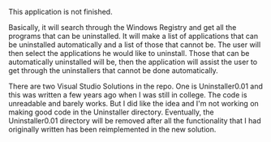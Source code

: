 This application is not finished.

Basically, it will search through the Windows Registry and get all the programs that can be uninstalled. It will make a list of applications that can be uninstalled automatically and a list of those that cannot be. The user will then select the applications he would like to uninstall. Those that can be automatically uninstalled will be, then the application will assist the user to get through the uninstallers that cannot be done automatically.

There are two Visual Studio Solutions in the repo. One is Uninstaller0.01 and this was written a few years ago when I was still in college. The code is unreadable and barely works. But I did like the idea and I'm not working on making good code in the Uninstaller directory. Eventually, the Uninstaller0.01 directory will be removed after all the functionality that I had originally written has been reimplemented in the new solution.

